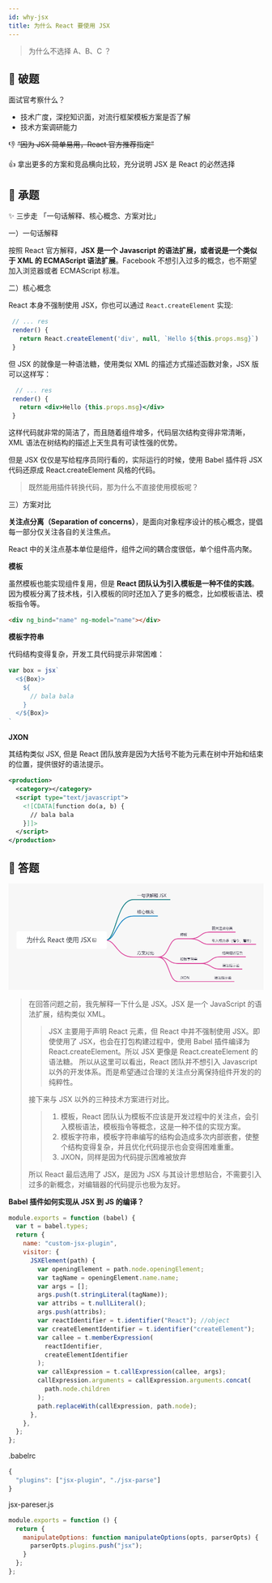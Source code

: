 ```yaml
---
id: why-jsx
title: 为什么 React 要使用 JSX
---
```


> 为什么不选择 A、B、C ？

## 🎯 破题

面试官考察什么？

- 技术广度，深挖知识面，对流行框架模板方案是否了解
- 技术方案调研能力

👎 ~~“因为 JSX 简单易用，React 官方推荐指定”~~

👍 拿出更多的方案和竞品横向比较，充分说明 JSX 是 React 的必然选择

## 🔢 承题

✨ 三步走 「一句话解释、核心概念、方案对比」

一）一句话解释

按照 React 官方解释，**JSX 是一个 Javascript 的语法扩展，或者说是一个类似于 XML 的 ECMAScript 语法扩展**。Facebook 不想引入过多的概念，也不期望加入浏览器或者 ECMAScript 标准。

二）核心概念

React 本身不强制使用 JSX，你也可以通过 `React.createElement` 实现:

```jsx
 // ... res
 render() {
   return React.createElement('div', null, `Hello ${this.props.msg}`)
 }
```

但 JSX 的就像是一种语法糖，使用类似 XML 的描述方式描述函数对象，JSX 版可以这样写：

```jsx
  // ... res
 render() {
   return <div>Hello {this.props.msg}</div>
 }
```

这样代码就非常的简洁了，而且随着组件增多，代码层次结构变得非常清晰，XML 语法在树结构的描述上天生具有可读性强的优势。

但是 JSX 仅仅是写给程序员同行看的，实际运行的时候，使用 Babel 插件将 JSX 代码还原成 React.createElement 风格的代码。

> 既然能用插件转换代码，那为什么不直接使用模板呢？

三）方案对比

**关注点分离（Separation of concerns）**，是面向对象程序设计的核心概念，提倡每一部分仅关注各自的关注焦点。

React 中的关注点基本单位是组件，组件之间的耦合度很低，单个组件高内聚。

**模板**

虽然模板也能实现组件复用，但是 **React 团队认为引入模板是一种不佳的实践**。因为模板分离了技术栈，引入模板的同时还加入了更多的概念，比如模板语法、模板指令等。

```html
<div ng_bind="name" ng-model="name"></div>
```

**模板字符串**

代码结构变得复杂，开发工具代码提示非常困难：

```js
var box = jsx`
  <${Box}>
    ${
      // bala bala
    }
  </${Box}>
`
```

**JXON**

其结构类似 JSX, 但是 React 团队放弃是因为大括号不能为元素在树中开始和结束的位置，提供很好的语法提示。

```xml
<production>
  <category></category>
  <script type="text/javascript">
    <![CDATA[function do(a, b) {
      // bala bala
    }]]>
  </script>
</production>
```

## 💯 答题

![mind map](./assets/why-jsx/why-jsx.png)

> 在回答问题之前，我先解释一下什么是 JSX。JSX 是一个 JavaScript 的语法扩展，结构类似 XML。
>> JSX 主要用于声明 React 元素，但 React 中并不强制使用 JSX。即使使用了 JSX，也会在打包构建过程中，使用 Babel 插件编译为 React.createElement。所以 JSX 更像是 React.createElement 的语法糖。
>> 所以从这里可以看出，React 团队并不想引入 Javascript 以外的开发体系。而是希望通过合理的关注点分离保持组件开发的的纯粹性。
> 
> 接下来与 JSX 以外的三种技术方案进行对比。
> 
>> 1. 模板，React 团队认为模板不应该是开发过程中的关注点，会引入模板语法，模板指令等概念，这是一种不佳的实现方案。<br/>
>> 2. 模板字符串，模板字符串编写的结构会造成多次内部嵌套，使整个结构变得复杂，并且优化代码提示也会变得困难重重。<br/>
>> 3. JXON，同样是因为代码提示困难被放弃<br/>
>
> 所以 React 最后选用了 JSX，是因为 JSX 与其设计思想贴合，不需要引入过多的新概念，对编辑器的代码提示也极为友好。

**Babel 插件如何实现从 JSX 到 JS 的编译？**

```js
module.exports = function (babel) {
  var t = babel.types;
  return {
    name: "custom-jsx-plugin",
    visitor: {
      JSXElement(path) {
        var openingElement = path.node.openingElement;
        var tagName = openingElement.name.name;
        var args = [];
        args.push(t.stringLiteral(tagName));
        var attribs = t.nullLiteral();
        args.push(attribs);
        var reactIdentifier = t.identifier("React"); //object
        var createElementIdentifier = t.identifier("createElement");
        var callee = t.memberExpression(
          reactIdentifier,
          createElementIdentifier
        );
        var callExpression = t.callExpression(callee, args);
        callExpression.arguments = callExpression.arguments.concat(
          path.node.children
        );
        path.replaceWith(callExpression, path.node);
      },
    },
  };
};
```

.babelrc

```js
{
  "plugins": ["jsx-plugin", "./jsx-parse"]
}
```

jsx-pareser.js

```js
module.exports = function () {
  return {
    manipulateOptions: function manipulateOptions(opts, parserOpts) {
      parserOpts.plugins.push("jsx");
    }
  };
};
```